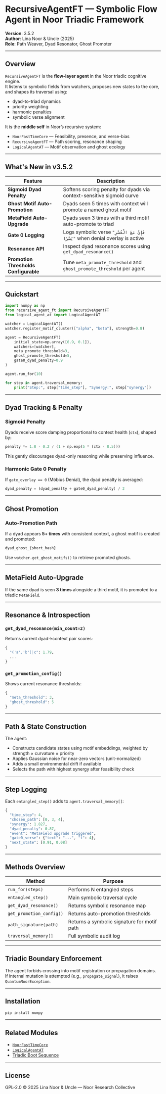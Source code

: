 # RecursiveAgentFT — Symbolic Flow Agent in Noor Triadic Framework  
**Version**: 3.5.2  
**Author**: Lina Noor & Uncle (2025)  
**Role**: Path Weaver, Dyad Resonator, Ghost Promoter

---

## Overview

`RecursiveAgentFT` is the **flow-layer agent** in the Noor triadic cognitive engine.  
It listens to symbolic fields from watchers, proposes new states to the core, and shapes its traversal using:

- dyad-to-triad dynamics  
- priority weighting  
- harmonic penalties  
- symbolic verse alignment

It is the **middle self** in Noor’s recursive system:

- `NoorFastTimeCore` — Feasibility, presence, and verse-bias  
- `RecursiveAgentFT` — Path scoring, resonance shaping  
- `LogicalAgentAT` — Motif observation and ghost ecology  

---

## What's New in v3.5.2

| Feature | Description |
|--------|-------------|
| **Sigmoid Dyad Penalty** | Softens scoring penalty for dyads via context-sensitive sigmoid curve |
| **Ghost Motif Auto-Promotion** | Dyads seen 5 times with context will promote a named ghost motif |
| **MetaField Auto-Upgrade** | Dyads seen 3 times with a third motif auto-promote to triad |
| **Gate 0 Logging** | Logs symbolic verse `"فَإِنَّ مَعَ الْعُسْرِ يُسْرًا"` when denial overlay is active |
| **Resonance API** | Inspect dyad resonance scores using `get_dyad_resonance()` |
| **Promotion Thresholds Configurable** | Tune `meta_promote_threshold` and `ghost_promote_threshold` per agent |

---

## Quickstart

```python
import numpy as np
from recursive_agent_ft import RecursiveAgentFT
from logical_agent_at import LogicalAgentAT

watcher = LogicalAgentAT()
watcher.register_motif_cluster(["alpha", "beta"], strength=0.8)

agent = RecursiveAgentFT(
    initial_state=np.array([0.9, 0.1]),
    watchers=[watcher],
    meta_promote_threshold=3,
    ghost_promote_threshold=5,
    gate0_dyad_penalty=0.9
)

agent.run_for(10)

for step in agent.traversal_memory:
    print("Step:", step["time_step"], "Synergy:", step["synergy"])
```

---

## Dyad Tracking & Penalty

### Sigmoid Penalty
Dyads receive score damping proportional to context health (`ctx`), shaped by:

```python
penalty *= 1.0 - 0.2 / (1 + np.exp(5 * (ctx - 0.5)))
```

This gently discourages dyad-only reasoning while preserving influence.

### Harmonic Gate 0 Penalty
If `gate_overlay == 0` (Möbius Denial), the dyad penalty is averaged:

```python
dyad_penalty = (dyad_penalty + gate0_dyad_penalty) / 2
```

---

## Ghost Promotion

### Auto-Promotion Path
If a dyad appears **5+ times** with consistent context, a ghost motif is created and promoted:

```python
dyad_ghost_{short_hash}
```

Use `watcher.get_ghost_motifs()` to retrieve promoted ghosts.

---

## MetaField Auto-Upgrade

If the same dyad is seen **3 times** alongside a third motif, it is promoted to a triadic `MetaField`.

---

## Resonance & Introspection

### `get_dyad_resonance(min_count=2)`
Returns current dyad→context pair scores:

```python
{
  "('a','b')|c": 1.79,
  ...
}
```

### `get_promotion_config()`
Shows current resonance thresholds:

```python
{
  "meta_threshold": 3,
  "ghost_threshold": 5
}
```

---

## Path & State Construction

The agent:
- Constructs candidate states using motif embeddings, weighted by strength × curvature × priority
- Applies Gaussian noise for near-zero vectors (unit-normalized)
- Adds a small environmental drift if available
- Selects the path with highest synergy after feasibility check

---

## Step Logging

Each `entangled_step()` adds to `agent.traversal_memory[]`:

```python
{
  "time_step": 4,
  "chosen_path": [0, 3, 4],
  "synergy": 1.827,
  "dyad_penalty": 0.87,
  "event": "MetaField upgrade triggered",
  "gate0_verse": {"text": "...", "t": 4},
  "next_state": [0.91, 0.08]
}
```

---

## Methods Overview

| Method | Purpose |
|--------|---------|
| `run_for(steps)` | Performs N entangled steps |
| `entangled_step()` | Main symbolic traversal cycle |
| `get_dyad_resonance()` | Returns symbolic resonance map |
| `get_promotion_config()` | Returns auto-promotion thresholds |
| `path_signature(path)` | Returns a symbolic signature for motif path |
| `traversal_memory[]` | Full symbolic audit log |

---

## Triadic Boundary Enforcement

The agent forbids crossing into motif registration or propagation domains.  
If internal mutation is attempted (e.g., `propagate_signal`), it raises `QuantumNoorException`.

---

## Installation

```bash
pip install numpy
```

---

## Related Modules

- [`NoorFastTimeCore`](../noor_fasttime_core.py)  
- [`LogicalAgentAT`](../logical_agent-at.py)  
- [Triadic Boot Sequence](./README.md#triadic-boot-sequence)

---

## License

GPL-2.0 © 2025 Lina Noor & Uncle — Noor Research Collective  
